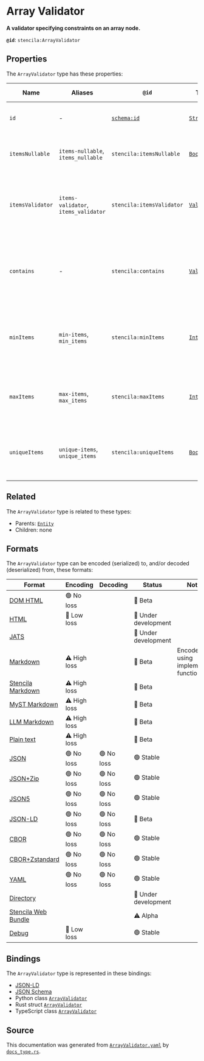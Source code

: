 # Array Validator

**A validator specifying constraints on an array node.**

**`@id`**: `stencila:ArrayValidator`

## Properties

The `ArrayValidator` type has these properties:

| Name             | Aliases                              | `@id`                                | Type                                                                                                  | Description                                                                                 | Inherited from                                                                                   |
| ---------------- | ------------------------------------ | ------------------------------------ | ----------------------------------------------------------------------------------------------------- | ------------------------------------------------------------------------------------------- | ------------------------------------------------------------------------------------------------ |
| `id`             | -                                    | [`schema:id`](https://schema.org/id) | [`String`](https://github.com/stencila/stencila/blob/main/docs/reference/schema/data/string.md)       | The identifier for this item.                                                               | [`Entity`](https://github.com/stencila/stencila/blob/main/docs/reference/schema/other/entity.md) |
| `itemsNullable`  | `items-nullable`, `items_nullable`   | `stencila:itemsNullable`             | [`Boolean`](https://github.com/stencila/stencila/blob/main/docs/reference/schema/data/boolean.md)     | Whether items can have the value `Node::Null`                                               | -                                                                                                |
| `itemsValidator` | `items-validator`, `items_validator` | `stencila:itemsValidator`            | [`Validator`](https://github.com/stencila/stencila/blob/main/docs/reference/schema/data/validator.md) | Another validator node specifying the constraints on all items in the array.                | -                                                                                                |
| `contains`       | -                                    | `stencila:contains`                  | [`Validator`](https://github.com/stencila/stencila/blob/main/docs/reference/schema/data/validator.md) | An array node is valid if at least one of its items is valid against the `contains` schema. | -                                                                                                |
| `minItems`       | `min-items`, `min_items`             | `stencila:minItems`                  | [`Integer`](https://github.com/stencila/stencila/blob/main/docs/reference/schema/data/integer.md)     | An array node is valid if its size is greater than, or equal to, this value.                | -                                                                                                |
| `maxItems`       | `max-items`, `max_items`             | `stencila:maxItems`                  | [`Integer`](https://github.com/stencila/stencila/blob/main/docs/reference/schema/data/integer.md)     | An array node is valid if its size is less than, or equal to, this value.                   | -                                                                                                |
| `uniqueItems`    | `unique-items`, `unique_items`       | `stencila:uniqueItems`               | [`Boolean`](https://github.com/stencila/stencila/blob/main/docs/reference/schema/data/boolean.md)     | A flag to indicate that each value in the array should be unique.                           | -                                                                                                |

## Related

The `ArrayValidator` type is related to these types:

- Parents: [`Entity`](https://github.com/stencila/stencila/blob/main/docs/reference/schema/other/entity.md)
- Children: none

## Formats

The `ArrayValidator` type can be encoded (serialized) to, and/or decoded (deserialized) from, these formats:

| Format                                                                                               | Encoding     | Decoding  | Status              | Notes                              |
| ---------------------------------------------------------------------------------------------------- | ------------ | --------- | ------------------- | ---------------------------------- |
| [DOM HTML](https://github.com/stencila/stencila/blob/main/docs/reference/formats/dom.html.md)        | 🟢 No loss    |           | 🔶 Beta              |                                    |
| [HTML](https://github.com/stencila/stencila/blob/main/docs/reference/formats/html.md)                | 🔷 Low loss   |           | 🚧 Under development |                                    |
| [JATS](https://github.com/stencila/stencila/blob/main/docs/reference/formats/jats.md)                |              |           | 🚧 Under development |                                    |
| [Markdown](https://github.com/stencila/stencila/blob/main/docs/reference/formats/markdown.md)        | ⚠️ High loss |           | 🔶 Beta              | Encoded using implemented function |
| [Stencila Markdown](https://github.com/stencila/stencila/blob/main/docs/reference/formats/smd.md)    | ⚠️ High loss |           | 🔶 Beta              |                                    |
| [MyST Markdown](https://github.com/stencila/stencila/blob/main/docs/reference/formats/myst.md)       | ⚠️ High loss |           | 🔶 Beta              |                                    |
| [LLM Markdown](https://github.com/stencila/stencila/blob/main/docs/reference/formats/llmd.md)        | ⚠️ High loss |           | 🔶 Beta              |                                    |
| [Plain text](https://github.com/stencila/stencila/blob/main/docs/reference/formats/text.md)          | ⚠️ High loss |           | 🔶 Beta              |                                    |
| [JSON](https://github.com/stencila/stencila/blob/main/docs/reference/formats/json.md)                | 🟢 No loss    | 🟢 No loss | 🟢 Stable            |                                    |
| [JSON+Zip](https://github.com/stencila/stencila/blob/main/docs/reference/formats/json.zip.md)        | 🟢 No loss    | 🟢 No loss | 🟢 Stable            |                                    |
| [JSON5](https://github.com/stencila/stencila/blob/main/docs/reference/formats/json5.md)              | 🟢 No loss    | 🟢 No loss | 🟢 Stable            |                                    |
| [JSON-LD](https://github.com/stencila/stencila/blob/main/docs/reference/formats/jsonld.md)           | 🟢 No loss    | 🟢 No loss | 🔶 Beta              |                                    |
| [CBOR](https://github.com/stencila/stencila/blob/main/docs/reference/formats/cbor.md)                | 🟢 No loss    | 🟢 No loss | 🟢 Stable            |                                    |
| [CBOR+Zstandard](https://github.com/stencila/stencila/blob/main/docs/reference/formats/cbor.zstd.md) | 🟢 No loss    | 🟢 No loss | 🟢 Stable            |                                    |
| [YAML](https://github.com/stencila/stencila/blob/main/docs/reference/formats/yaml.md)                | 🟢 No loss    | 🟢 No loss | 🟢 Stable            |                                    |
| [Directory](https://github.com/stencila/stencila/blob/main/docs/reference/formats/directory.md)      |              |           | 🚧 Under development |                                    |
| [Stencila Web Bundle](https://github.com/stencila/stencila/blob/main/docs/reference/formats/swb.md)  |              |           | ⚠️ Alpha            |                                    |
| [Debug](https://github.com/stencila/stencila/blob/main/docs/reference/formats/debug.md)              | 🔷 Low loss   |           | 🟢 Stable            |                                    |

## Bindings

The `ArrayValidator` type is represented in these bindings:

- [JSON-LD](https://stencila.org/ArrayValidator.jsonld)
- [JSON Schema](https://stencila.org/ArrayValidator.schema.json)
- Python class [`ArrayValidator`](https://github.com/stencila/stencila/blob/main/python/python/stencila/types/array_validator.py)
- Rust struct [`ArrayValidator`](https://github.com/stencila/stencila/blob/main/rust/schema/src/types/array_validator.rs)
- TypeScript class [`ArrayValidator`](https://github.com/stencila/stencila/blob/main/ts/src/types/ArrayValidator.ts)

## Source

This documentation was generated from [`ArrayValidator.yaml`](https://github.com/stencila/stencila/blob/main/schema/ArrayValidator.yaml) by [`docs_type.rs`](https://github.com/stencila/stencila/blob/main/rust/schema-gen/src/docs_type.rs).
